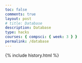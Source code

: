 ```yaml
---
toc: false
comments: true
layout: post
# title: Database
description: Database
type: hacks
courses: { compsci: { week: 3 } }
permalink: /database
---
```


{% include history.html %}

